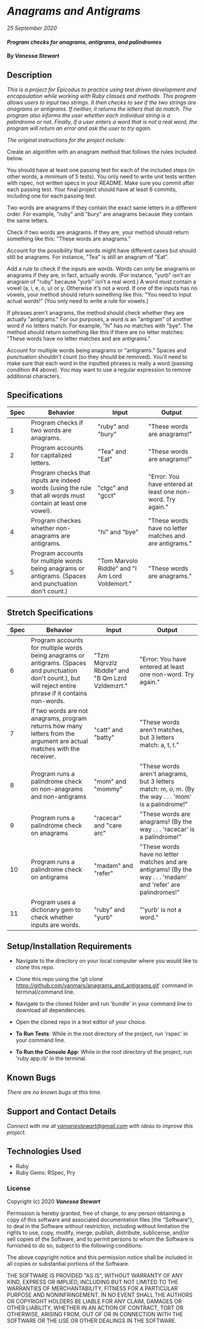 # _Anagrams and Antigrams_

_25 September 2020_

#### _Program checks for anagrams, antigrams, and palindromes_

#### By _**Vanessa Stewart**_

## Description

_This is a project for Epicodus to practice using test driven development and encapsulation while working with Ruby classes and methods. This program allows users to input two strings. It then checks to see if the two strings are anagrams or antigrams. If neither, it returns the letters that do match. The program also informs the user whether each individual string is a palindrome or not. Finally, if a user enters a word that is not a real word, the program will return an error and ask the user to try again._ 

_The original instructions for the project include:_

Create an algorithm with an anagram method that follows the rules included below.

You should have at least one passing test for each of the included steps (in other words, a minimum of 5 tests). You only need to write unit tests written with rspec, not written specs in your README. Make sure you commit after each passing test. Your final project should have at least 6 commits, including one for each passing test.

Two words are anagrams if they contain the exact same letters in a different order. For example, "ruby" and "bury" are anagrams because they contain the same letters.

Check if two words are anagrams. If they are, your method should return something like this: "These words are anagrams."

Account for the possibility that words might have different cases but should still be anagrams. For instance, "Tea" is still an anagram of "Eat".

Add a rule to check if the inputs are words. Words can only be anagrams or anagrams if they are, in fact, actually words. (For instance, "yurb" isn't an anagram of "ruby" because "yurb" isn't a real word.) A word must contain a vowel (a, i, e, o, u) or y. Otherwise it's not a word. If one of the inputs has no vowels, your method should return something like this: "You need to input actual words!" (You only need to write a rule for vowels.)

If phrases aren't anagrams, the method should check whether they are actually "antigrams." For our purposes, a word is an "antigram" of another word if no letters match. For example, "hi" has no matches with "bye". The method should return something like this if there are no letter matches: "These words have no letter matches and are antigrams."

Account for multiple words being anagrams or "antigrams." Spaces and punctuation shouldn't count (so they should be removed). You'll need to make sure that each word in the inputted phrases is really a word (passing condition #4 above). You may want to use a regular expression to remove additional characters.

## Specifications
| Spec     | Behavior | Input    | Output   |
| -------- | -------- | -------- | -------- |
| 1 | Program checks if two words are anagrams. | "ruby" and "bury" | "These words are anagrams!" |
| 2 | Program accounts for capitalized letters. | "Tea" and "Eat" | "These words are anagrams!" |
| 3 | Program checks that inputs are indeed words (using the rule that all words must contain at least one vowel). | "ctgc" and "gcct" | "Error: You have entered at least one non-word. Try again." |
| 4 | Program checkes whether non-anagrams are antigrams. | "hi" and "bye" | "These words have no letter matches and are antigrams." |
| 5 | Program accounts for multiple words being anagrams or antigrams. (Spaces and punctuation don't count.) | "Tom Marvolo Riddle" and "I Am Lord Voldemort." | "These words are anagrams." |

## Stretch Specifications
| Spec     | Behavior | Input    | Output   |
| -------- | -------- | -------- | -------- |
| 6 | Program accounts for multiple words being anagrams or antigrams. (Spaces and punctuation don't count.), but will reject entire phrase if it contains non-words. | "Tzm Mqrvzlz Rbddle" and "B Qm Lzrd Vzldemzrt." | "Error: You have entered at least one non-word. Try again." |
| 7 | If two words are not anagrams, program returns how many letters from the argument are actual matches with the receiver. | "catt" and "batty" | "These words aren't matches, but 3 letters match: a, t, t." |
| 8 | Program runs a palindrome check on non-anagrams and non-antigrams| "mom" and "mommy"| "These words aren't anagrams, but 3 letters match: m, o, m. (By the way . . . 'mom' is a palindrome!" |
| 9 | Program runs a palindrome check on anagrams| "racecar" and "care arc"| "These words are anagrams! (By the way . . . 'racecar' is a palindrome!" |
| 10 | Program runs a palindrome check on antigrams| "madam" and "refer"| "These words have no letter matches and are antigrams! (By the way . . . 'madam' and 'refer' are palindromes!" |
| 11 | Program uses a dictionary gem to check whether inputs are words. | "ruby" and "yurb" | "'yurb' is not a word." |

## Setup/Installation Requirements

- Navigate to the directory on your local computer where you would like to clone this repo.
- Clone this repo using the 'git clone https://github.com/vanmars/anagrams_and_antigrams.git' command in terminal/command line.
- Navigate to the cloned folder and run 'bundle' in your command line to download all dependencies.
- Open the cloned repo in a text editor of your choice.

- **To Run Tests**: While in the root directory of the project, run 'rspec' in your command line.
- **To Run the Console App**: While in the root directory of the project, run 'ruby app.rb' in the terminal.

## Known Bugs

_There are no known bugs at this time._

## Support and Contact Details

_Connect with me at vamariestewart@gmail.com with ideas to improve this project._

## Technologies Used

* Ruby
* Ruby Gems: RSpec, Pry

### License

Copyright (c) 2020 **_Vanessa Stewart_**

Permission is hereby granted, free of charge, to any person obtaining a copy of this software and associated documentation files (the "Software"), to deal in the Software without restriction, including without limitation the rights to use, copy, modify, merge, publish, distribute, sublicense, and/or sell copies of the Software, and to permit persons to whom the Software is furnished to do so, subject to the following conditions:

The above copyright notice and this permission notice shall be included in all copies or substantial portions of the Software.

THE SOFTWARE IS PROVIDED "AS IS", WITHOUT WARRANTY OF ANY KIND, EXPRESS OR IMPLIED, INCLUDING BUT NOT LIMITED TO THE WARRANTIES OF MERCHANTABILITY, FITNESS FOR A PARTICULAR PURPOSE AND NONINFRINGEMENT. IN NO EVENT SHALL THE AUTHORS OR COPYRIGHT HOLDERS BE LIABLE FOR ANY CLAIM, DAMAGES OR OTHER LIABILITY, WHETHER IN AN ACTION OF CONTRACT, TORT OR OTHERWISE, ARISING FROM, OUT OF OR IN CONNECTION WITH THE SOFTWARE OR THE USE OR OTHER DEALINGS IN THE SOFTWARE.
